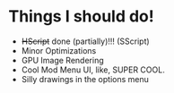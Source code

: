 # Things I should do!

- ~~HScript~~ done (partially)!!! (SScript)
- Minor Optimizations
- GPU Image Rendering
- Cool Mod Menu UI, like, SUPER COOL.
- Silly drawings in the options menu
